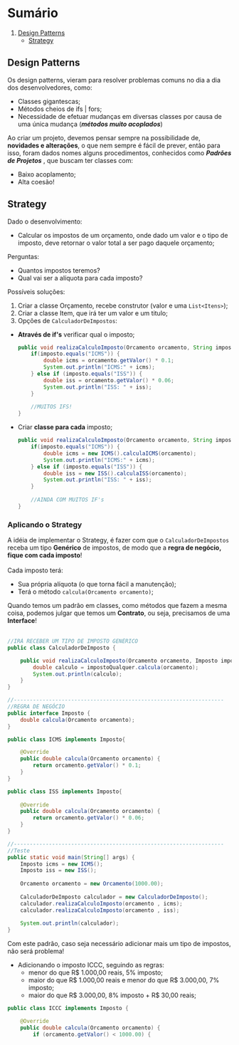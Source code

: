 
# Sumário
1. [Design Patterns](#designpatterns)
	* [Strategy](#strategypat)

## <a name="designpatterns"></a>Design Patterns
Os design patterns, vieram para resolver problemas comuns no dia a dia dos desenvolvedores, como:
* Classes gigantescas;
* Métodos cheios de ifs | fors;
* Necessidade de efetuar mudanças em diversas classes por causa de uma única mudança (**_métodos muito acoplados_**)

Ao criar um projeto, devemos pensar sempre na possibilidade de, **novidades e alterações**, o que nem sempre é fácil de prever, então para isso, foram dados nomes alguns procedimentos, conhecidos como **_Padrões de Projetos_** , que buscam  ter classes com:
* Baixo acoplamento;
* Alta coesão!

## <a name="strategypat"></a>Strategy
Dado o desenvolvimento:
* Calcular os impostos de um orçamento, onde dado um valor e o tipo de imposto, deve retornar o valor total a ser pago daquele orçamento;

Perguntas:
* Quantos impostos teremos?
* Qual vai ser a alíquota para cada imposto?

Possíveis soluções:
1. Criar a classe Orçamento, recebe construtor (valor e uma `List<Itens>`);
2. Criar a classe Item, que irá ter um valor e um titulo;
3. Opções de `CalculadorDeImpostos`:
* **Através de if's** verificar qual o imposto;
	```java
	public void realizaCalculoImposto(Orcamento orcamento, String imposto) {
		if(imposto.equals("ICMS")) {
			double icms = orcamento.getValor() * 0.1;
			System.out.println("ICMS:" + icms);
		} else if (imposto.equals("ISS")) {
			double iss = orcamento.getValor() * 0.06;
			System.out.println("ISS: " + iss);
		}
		
		//MUITOS IFS!
	}
	```
* Criar **classe para cada** imposto;
	```java
	public void realizaCalculoImposto(Orcamento orcamento, String imposto) {
		if(imposto.equals("ICMS")) {
			double icms = new ICMS().calculaICMS(orcamento);
			System.out.println("ICMS:" + icms);
		} else if (imposto.equals("ISS")) {
			double iss = new ISS().calculaISS(orcamento);
			System.out.println("ISS: " + iss);
		}
		
		//AINDA COM MUITOS IF's
	}
	```
### Aplicando o Strategy
A idéia de implementar o Strategy, é fazer com que o `CalculadorDeImpostos` receba um tipo **Genérico** de impostos, de modo que a **regra de negócio, fique com cada imposto**! <br><br>Cada imposto terá:
* Sua própria alíquota (o que torna fácil a manutenção);
* Terá o método `calcula(Orcamento orcamento)`;

Quando temos um padrão em classes, como métodos que fazem a mesma coisa, podemos julgar que temos um **Contrato**, ou seja, precisamos de uma **Interface**!<br><br>

```java
//IRÁ RECEBER UM TIPO DE IMPOSTO GENÉRICO
public class CalculadorDeImposto {

	public void realizaCalculoImposto(Orcamento orcamento, Imposto impostoQualquer) {
		double calculo = impostoQualquer.calcula(orcamento);
		System.out.println(calculo);
	}
}

//------------------------------------------------------------------
//REGRA DE NEGÓCIO
public interface Imposto {
	double calcula(Orcamento orcamento);
}

public class ICMS implements Imposto{

	@Override
	public double calcula(Orcamento orcamento) {
		return orcamento.getValor() * 0.1;
	}
}

public class ISS implements Imposto{
	
	@Override
	public double calcula(Orcamento orcamento) {
		return orcamento.getValor() * 0.06;
	}
}

//------------------------------------------------------------------
//Teste
public static void main(String[] args) {
	Imposto icms = new ICMS();
	Imposto iss = new ISS();
	
	Orcamento orcamento = new Orcamento(1000.00);
	
	CalculadorDeImposto calculador = new CalculadorDeImposto();
	calculador.realizaCalculoImposto(orcamento , icms);
	calculador.realizaCalculoImposto(orcamento , iss);
	
	System.out.println(calculador);
}
```
Com este padrão, caso seja necessário adicionar mais um tipo de impostos, não será problema!
* Adicionando o imposto ICCC, seguindo as regras:
	* menor do que R$ 1.000,00 reais, 5% imposto;
	* maior do que R$ 1.000,00 reais e menor do que R$ 3.000,00, 7% imposto;
	* maior do que R$ 3.000,00, 8% imposto + R$ 30,00 reais;

```java
public class ICCC implements Imposto {

	@Override
	public double calcula(Orcamento orcamento) {
		if (orcamento.getValor() < 1000.00) {
	